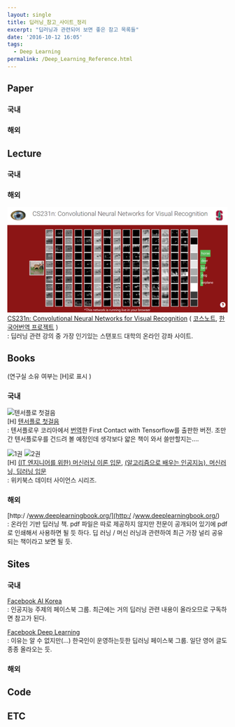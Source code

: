 ```yaml
---
layout: single
title: 딥러닝_참고_사이트_정리
excerpt: "딥러닝과 관련되어 보면 좋은 참고 목록들"
date: '2016-10-12 16:05'
tags:
  - Deep Learning
permalink: /Deep_Learning_Reference.html
---
```


## Paper
### 국내

### 해외

## Lecture
### 국내

### 해외
![CS231n](\images\2016-10-12_Deep_Learning_Reference\cs231n.png)  
[CS231n: Convolutional Neural Networks for Visual Recognition](http://cs231n.stanford.edu/) ( [코스노트](http://cs231n.github.io/), [한국어번역 프로젝트](http://aikorea.org/cs231n/) )  
: 딥러닝 관련 강의 중 가장 인기있는 스탠포드 대학의 온라인 강좌 사이트.


## Books  
(연구실 소유 여부는 [H]로 표시 )
### 국내
![텐서플로 첫걸음](http://image.yes24.com/momo/TopCate0001/kepub/M_542323.jpg)  
[H] [텐서플로 첫걸음](http://www.yes24.com/24/goods/30547754?scode=032&OzSrank=1)  
: 텐서플로우 코리아에서 [번역](https://tensorflowkorea.wordpress.com/%ED%85%90%EC%84%9C%ED%94%8C%EB%A1%9C-%EC%B2%AB%EA%B1%B8%EC%9D%8C/)한 First Contact with Tensorflow를 출판한 버전. 조만간 텐서플로우를 건드려 볼 예정인데 생각보다 얇은 책이 와서 쓸만할지는....

![1권](http://image.yes24.com/momo/TopCate823/MidCate008/82271475.jpg)
![2권](http://image.yes24.com/momo/TopCate855/MidCate002/85414678.jpg)  
[H] [(IT 엔지니어를 위한) 머신러닝 이론 입문](http://www.yes24.com/24/goods/28191508?scode=032&OzSrank=1), [(알고리즘으로 배우는 인공지능), 머신러닝, 딥러닝 입문](http://www.yes24.com/24/goods/29229139?CategoryNumber=001001003031005&Pcode=011)  
: 위키북스 데이터 사이언스 시리즈.

### 해외
[http:/ /www.deeplearningbook.org/](http:/ /www.deeplearningbook.org/)  
: 온라인 기반 딥러닝 책. pdf 파일은 따로 제공하지 않지만 전문이 공개되어 있기에 pdf로 인쇄해서 사용하면 될 듯 하다. 딥 러닝 / 머신 러닝과 관련하여 최근 가장 널리 공유되는 책이라고 보면 될 듯.

## Sites
### 국내
[Facebook AI Korea](https://www.facebook.com/groups/AIKoreaOpen)  
: 인공지능 주제의 페이스북 그룹. 최근에는 거의 딥러닝 관련 내용이 올라오므로 구독하면 참고가 된다.

[Facebook Deep Learning](https://www.facebook.com/groups/DeepLearnng)  
: 이유는 알 수 없지만(...) 한국인이 운영하는듯한 딥러닝 페이스북 그룹. 일단 영어 글도 종종 올라오는 듯.

### 해외


## Code



## ETC
